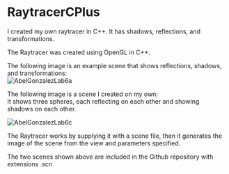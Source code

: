 # RaytracerCPlus
I created my own raytracer in C++. It has shadows, reflections, and transformations.

The Raytracer was created using OpenGL in C++.

The following image is an example scene that shows reflections, shadows, and transformations:  
![AbelGonzalezLab6a](https://user-images.githubusercontent.com/60588691/173271063-01b2f594-3811-4c37-97d5-350d91f01e6a.png)

The following image is a scene I created on my own:  
It shows three spheres, each reflecting on each other and showing shadows on each other. 

![AbelGonzalezLab6c](https://user-images.githubusercontent.com/60588691/173271910-8343ec41-2b60-4a8f-ba42-e5b6e658e5b2.png)

The Raytracer works by supplying it with a scene file, then it generates the image of the scene from the view and parameters specified.

The two scenes shown above are included in the Github repository with extensions .scn
